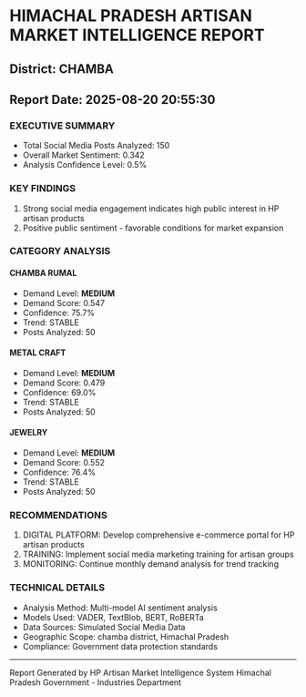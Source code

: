 # HIMACHAL PRADESH ARTISAN MARKET INTELLIGENCE REPORT
## District: CHAMBA
## Report Date: 2025-08-20 20:55:30

### EXECUTIVE SUMMARY
- Total Social Media Posts Analyzed: 150
- Overall Market Sentiment: 0.342
- Analysis Confidence Level: 0.5%

### KEY FINDINGS
1. Strong social media engagement indicates high public interest in HP artisan products
2. Positive public sentiment - favorable conditions for market expansion

### CATEGORY ANALYSIS

#### CHAMBA RUMAL
- Demand Level: **MEDIUM**
- Demand Score: 0.547
- Confidence: 75.7%
- Trend: STABLE
- Posts Analyzed: 50

#### METAL CRAFT
- Demand Level: **MEDIUM**
- Demand Score: 0.479
- Confidence: 69.0%
- Trend: STABLE
- Posts Analyzed: 50

#### JEWELRY
- Demand Level: **MEDIUM**
- Demand Score: 0.552
- Confidence: 76.4%
- Trend: STABLE
- Posts Analyzed: 50

### RECOMMENDATIONS
1. DIGITAL PLATFORM: Develop comprehensive e-commerce portal for HP artisan products
2. TRAINING: Implement social media marketing training for artisan groups
3. MONITORING: Continue monthly demand analysis for trend tracking

### TECHNICAL DETAILS
- Analysis Method: Multi-model AI sentiment analysis
- Models Used: VADER, TextBlob, BERT, RoBERTa
- Data Sources: Simulated Social Media Data
- Geographic Scope: chamba district, Himachal Pradesh
- Compliance: Government data protection standards

---
Report Generated by HP Artisan Market Intelligence System
Himachal Pradesh Government - Industries Department
